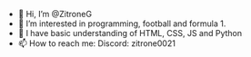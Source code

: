 - 👋 Hi, I’m @ZitroneG
- 👀 I’m interested in programming, football and formula 1.
- 🌱 I have basic understanding of HTML, CSS, JS and Python
- 📫 How to reach me: Discord: zitrone0021
<!---
ZitroneG/ZitroneG is a ✨ special ✨ repository because its `README.md` (this file) appears on your GitHub profile.
You can click the Preview link to take a look at your changes.
--->
